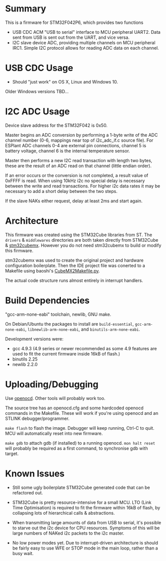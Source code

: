 # Summary

This is a firmware for STM32F042P6, which provides two functions

* USB CDC ACM "USB to serial" interface to MCU peripheral UART2. Data sent from USB is sent out from the UART, and vice versa.
* I2C slave device ADC, providing multiple channels on MCU peripheral IRC1. Simple I2C protocol allows for reading ADC data on each channel.

# USB CDC Usage

* Should "just work" on OS X, Linux and Windows 10.

Older Windows versions TBD...

# I2C ADC Usage

Device slave address for the STM32F042 is 0x50.

Master begins an ADC conversion by performing a 1-byte write of the ADC channel number (0-6, mappings near top of i2c_adc_if.c source file). For ESPlant ADC channels 0-4 are external pin connections, channel 5 is battery voltage, channel 6 is the internal temperature sensor.

Master then performs a new I2C read transaction with length two bytes, these are the result of an ADC read on that channel (little endian order).

If an error occurs or the conversion is not completed, a result value of 0xFFFF is read. When using 10kHz i2c no special delay is necessary between the write and read transactions. For higher i2c data rates it may be necessary to add a short delay between the two steps.

If the slave NAKs either request, delay at least 2ms and start again.

# Architecture

This firmware was created using the STM32Cube libraries from ST. The `drivers` & `middlewares` directories are both taken directly from STM32Cube & [stm32cubemx](http://www.st.com/stm32cubemx). However you do not need stm32cubemx to build or modify this firmware.

stm32cubemx was used to create the original project and hardware configuration boilerplate. Then the IDE project file was conerted to a Makefile using baoshi's [CubeMX2Makefile.py](https://github.com/baoshi/CubeMX2Makefile).

The actual code structure runs almost entirely in interrupt handlers.

# Build Dependencies

"gcc-arm-none-eabi" toolchain, newlib, GNU make.

On Debian/Ubuntu the packages to install are `build-essential`, `gcc-arm-none-eabi`, `libnewlib-arm-none-eabi`, and `binutils-arm-none-eabi`.

Development versions were:
* gcc 4.9.3 (4.9 series or newer recommended as some 4.9 features are used to fit the current firmware inside 16kB of flash.)
* binutils 2.25
* newlib 2.2.0

# Uploading/Debugging

Use [openocd](http://openocd.org/). Other tools will probably work too.

The source tree has an openocd.cfg and some hardcoded openocd commands in the Makefile. These will work if you're using openocd and an STLINK debugger/programmer.

`make flash` to flash the image. Debugger will keep running, Ctrl-C to quit. MCU will automatically reset into new firmware.

`make gdb` to attach gdb (if installed) to a running openocd. `mon halt reset` will probably be required as a first command, to synchronise gdb with target.

# Known Issues

* Still some ugly boilerplate STM32Cube generated code that can be refactored out.

* STM32Cube is pretty resource-intensive for a small MCU. LTO (Link Time Optimisation) is required to fit the firmware within 16kB of flash, by collapsing lots of hierarchical calls & abstractions.

* When transmitting large amounts of data from USB to serial, it's possible to starve out the i2c device for CPU resources. Symptoms of this will be large numbers of NAKed i2c packets to the i2c master.

* No low power modes yet. Due to interrupt-driven architecture is should be fairly easy to use WFE or STOP mode in the main loop, rather than a busy wait.

